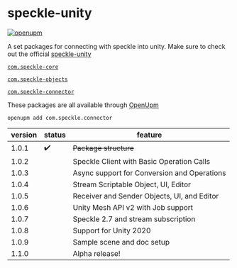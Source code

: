 # speckle-unity

[![openupm](https://img.shields.io/npm/v/com.speckle.connector?label=openupm&registry_uri=https://package.openupm.com)](https://openupm.com/packages/com.speckle.connector/)

A set packages for connecting with speckle into unity. Make sure to check out the
official [speckle-unity](https://github.com/specklesystems/speckle-unity)

[`com.speckle-core`](https://github.com/sasakiassociates/speckle-unity-connector/tree/main/packages/core)

[`com.speckle-objects`](https://github.com/sasakiassociates/speckle-unity-connector/tree/main/packages/objects)

[`com.speckle-connector`](https://github.com/sasakiassociates/speckle-unity-connector/tree/main/packages/connector)


These packages are all available through [OpenUpm](https://github.com/openupm/openupm-cli#installation)

`openupm add com.speckle.connector`

| version | status | feature                                     |
|---------|--------|---------------------------------------------|
| 1.0.1   | ✔️     | ~~Package structure~~                       |
| 1.0.2   |        | Speckle Client with Basic Operation Calls   |
| 1.0.3   |        | Async support for Conversion and Operations |
| 1.0.4   |        | Stream Scriptable Object, UI, Editor        |
| 1.0.5   |        | Receiver and Sender Objects, UI, and Editor |
| 1.0.6   |        | Unity Mesh API v2 with Job support          |
| 1.0.7   |        | Speckle 2.7 and stream subscription         |
| 1.0.8   |        | Support for Unity 2020                      |
| 1.0.9   |        | Sample scene and doc setup                  |
| 1.1.0   |        | Alpha release!                              |

